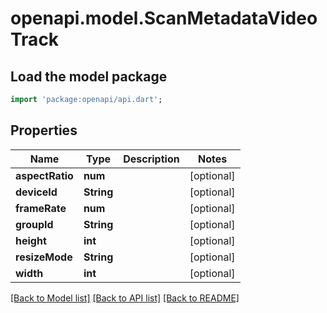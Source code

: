 # openapi.model.ScanMetadataVideoTrack

## Load the model package
```dart
import 'package:openapi/api.dart';
```

## Properties
Name | Type | Description | Notes
------------ | ------------- | ------------- | -------------
**aspectRatio** | **num** |  | [optional] 
**deviceId** | **String** |  | [optional] 
**frameRate** | **num** |  | [optional] 
**groupId** | **String** |  | [optional] 
**height** | **int** |  | [optional] 
**resizeMode** | **String** |  | [optional] 
**width** | **int** |  | [optional] 

[[Back to Model list]](../README.md#documentation-for-models) [[Back to API list]](../README.md#documentation-for-api-endpoints) [[Back to README]](../README.md)


